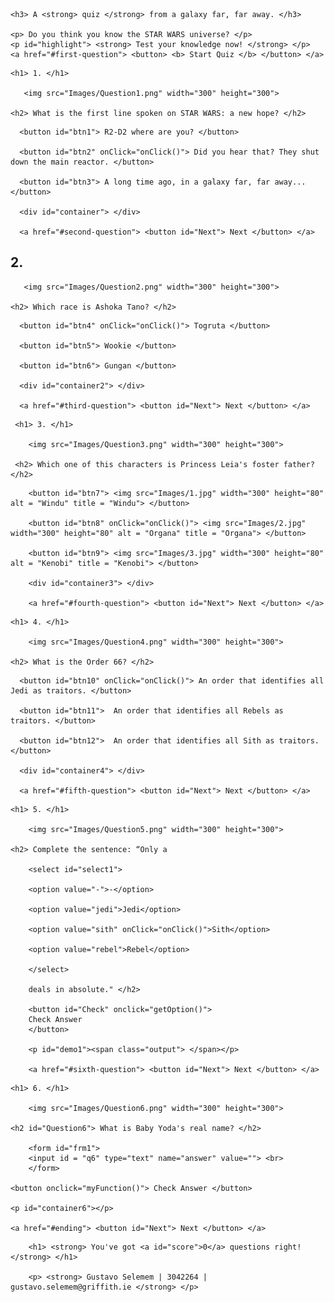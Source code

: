 <html lang= "en">
    <head>
        <meta name="viewport" content="width=device-width, initial-scale=1.0">
        <meta charset="utf-8"/>
        <title> Gustavo Selemem | 3042264 </title>
        <link rel = "styleSheet" href ="Style.css"/>
    </head>

<div>

<body>

<section id="intro">

    <h3> A <strong> quiz </strong> from a galaxy far, far away. </h3>

    <p> Do you think you know the STAR WARS universe? </p>
    <p id="highlight"> <strong> Test your knowledge now! </strong> </p>
    <a href="#first-question"> <button> <b> Start Quiz </b> </button> </a>

</section>



<section id="first-question">

    <h1> 1. </h1>

       <img src="Images/Question1.png" width="300" height="300">

    <h2> What is the first line spoken on STAR WARS: a new hope? </h2>

<div id="options">

      <button id="btn1"> R2-D2 where are you? </button>

      <button id="btn2" onClick="onClick()"> Did you hear that? They shut down the main reactor. </button>

      <button id="btn3"> A long time ago, in a galaxy far, far away... </button>

      <div id="container"> </div>

      <a href="#second-question"> <button id="Next"> Next </button> </a>
</div>

<script>

      var btn1 = document.getElementById("btn1"),
          btn2 = document.getElementById("btn2"),
          btn3 = document.getElementById("btn3"),

          container = document.getElementById("container");

      var content1 = "Right it is not! Again, you should try.",
          content2 = "Correct you are! Strong is the force within you.",
          content3 = "Right it is not! Again, you should try.";

          btn1.addEventListener("click", () => container.innerHTML = content1);
          btn2.addEventListener("click", () => container.innerHTML = content2);
          btn3.addEventListener("click", () => container.innerHTML = content3);

      var score = 0;
          function onClick() { 
          score ++;
          document.getElementById("score").innerHTML = score;
          };

</script>


</section>



<section id="second-question">
    <h1> 2. </h1>

       <img src="Images/Question2.png" width="300" height="300">

    <h2> Which race is Ashoka Tano? </h2>

<div id="options">

      <button id="btn4" onClick="onClick()"> Togruta </button>

      <button id="btn5"> Wookie </button>
      
      <button id="btn6"> Gungan </button>

      <div id="container2"> </div>

      <a href="#third-question"> <button id="Next"> Next </button> </a>

</div>

<script>
        
      var btn4= document.getElementById("btn4"),
          btn5 = document.getElementById("btn5"),
          btn6 = document.getElementById("btn6"),

          container2 = document.getElementById("container2");

      var content4 = "Correct you are! Strong is the force within you.",
          content5 = "Right it is not! Again, you should try.",
          content6 = "Right it is not! Again, you should try.";

          btn4.addEventListener("click", () => container2.innerHTML = content4);
          btn5.addEventListener("click", () => container2.innerHTML = content5);
          btn6.addEventListener("click", () => container2.innerHTML = content5);

</script>


</section>


<section id="third-question">

     <h1> 3. </h1>

        <img src="Images/Question3.png" width="300" height="300">

     <h2> Which one of this characters is Princess Leia's foster father? </h2>

<div id="options">

        <button id="btn7"> <img src="Images/1.jpg" width="300" height="80" alt = "Windu" title = "Windu"> </button>

        <button id="btn8" onClick="onClick()"> <img src="Images/2.jpg" width="300" height="80" alt = "Organa" title = "Organa"> </button>

        <button id="btn9"> <img src="Images/3.jpg" width="300" height="80" alt = "Kenobi" title = "Kenobi"> </button>

        <div id="container3"> </div>

        <a href="#fourth-question"> <button id="Next"> Next </button> </a>

</div>

<script>
        
      var btn7 = document.getElementById("btn7"),
          btn8 = document.getElementById("btn8"),
          btn9 = document.getElementById("btn9"),

          container3 = document.getElementById("container3");

      var content7 = "Right it is not! Again, you should try.",
          content8 = "Correct you are! Strong is the force within you.",
          content9 = "Right it is not! Again, you should try.";

          btn7.addEventListener("click", () => container3.innerHTML = content7);
          btn8.addEventListener("click", () => container3.innerHTML = content8);
          btn9.addEventListener("click", () => container3.innerHTML = content9);

</script>

</section>


<section id="fourth-question">

    <h1> 4. </h1>

        <img src="Images/Question4.png" width="300" height="300">

    <h2> What is the Order 66? </h2>

<div id="options">

      <button id="btn10" onClick="onClick()"> An order that identifies all Jedi as traitors. </button>

      <button id="btn11">  An order that identifies all Rebels as traitors. </button>

      <button id="btn12">  An order that identifies all Sith as traitors. </button>

      <div id="container4"> </div>

      <a href="#fifth-question"> <button id="Next"> Next </button> </a>

</div>

<script>
        
      var btn10 = document.getElementById("btn10"),
          btn11 = document.getElementById("btn11"),
          btn12 = document.getElementById("btn12"),

          container4 = document.getElementById("container4");

      var content10 = "Correct you are! Strong is the force within you.",
          content11 = "Right it is not! Again, you should try.",
          content12 = "Right it is not! Again, you should try.";

          btn10.addEventListener("click", () => container4.innerHTML = content10);
          btn11.addEventListener("click", () => container4.innerHTML = content11);
          btn12.addEventListener("click", () => container4.innerHTML = content12);

</script>

</section>


<section id="fifth-question">

    <h1> 5. </h1>

        <img src="Images/Question5.png" width="300" height="300">

    <h2> Complete the sentence: “Only a

        <select id="select1">

        <option value="-">-</option>

        <option value="jedi">Jedi</option>

        <option value="sith" onClick="onClick()">Sith</option>

        <option value="rebel">Rebel</option>

        </select>

        deals in absolute." </h2>

        <button id="Check" onclick="getOption()">
        Check Answer
        </button>

        <p id="demo1"><span class="output"> </span></p>

        <a href="#sixth-question"> <button id="Next"> Next </button> </a>


<script type="text/javascript">

        function getOption() {

        selectElement = document.querySelector('#select1');

        output = selectElement.value;

        document.querySelector('.output').textContent = output;


        switch(selectElement.value) {

        case "jedi":
           document.getElementById("demo1").innerHTML = "Right it is not! Again, you should try.";
        break;

        case "sith":
           document.getElementById("demo1").innerHTML = "Correct you are! Strong is the force within you.";
           score ++;
        break;

        case "rebel":
           document.getElementById("demo1").innerHTML =  "Right it is not! Again, you should try.";
        break;

        default:
           document.getElementById("demo1").innerHTML = "Select Something";
        }

        }

</script>


</section>


<section id="sixth-question">

    <h1> 6. </h1>

        <img src="Images/Question6.png" width="300" height="300">

    <h2 id="Question6"> What is Baby Yoda's real name? </h2>

        <form id="frm1">
        <input id = "q6" type="text" name="answer" value=""> <br>
        </form> 

    <button onclick="myFunction()"> Check Answer </button>

    <p id="container6"></p>

    <a href="#ending"> <button id="Next"> Next </button> </a>

<script>
        
        function myFunction() {
        var q6ans = document.getElementById("q6").value;

        if (q6ans == "Grogu") {

        score ++;
        document.getElementById("container6").innerHTML = "Correct you are! Strong is the force within you.";
        } 

        else {
        document.getElementById("container6").innerHTML = "Right it is not! Again, you should try.";
        }
        console.log(q6ans)

        document.getElementById("score").innerHTML = score;
        }

</script>

</section>

<section id="ending">

        <h1> <strong> You've got <a id="score">0</a> questions right! </strong> </h1>

        <p> <strong> Gustavo Selemem | 3042264 | gustavo.selemem@griffith.ie </strong> </p>

</section>

</body>

</div>
